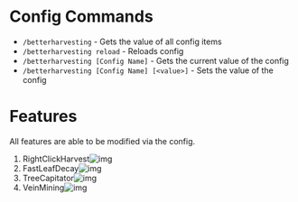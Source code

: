 # Config Commands
- `/betterharvesting` - Gets the value of all config items
- `/betterharvesting reload` - Reloads config
- `/betterharvesting [Config Name]` - Gets the current value of the config
- `/betterharvesting [Config Name] [<value>]` - Sets the value of the config

# Features
All features are able to be modified via the config.
1. RightClickHarvest![img](images/rightclickharvest.gif)
2. FastLeafDecay![img](images/fastleafdecay.gif)
3. TreeCapitator![img](images/treecapitator.gif)
4. VeinMining![img](images/veinmine.gif)